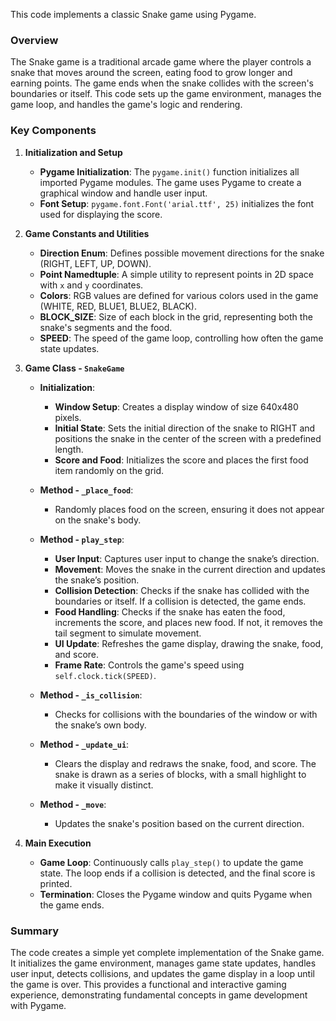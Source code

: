 This code implements a classic Snake game using Pygame.

### **Overview**

The Snake game is a traditional arcade game where the player controls a snake that moves around the screen, eating food to grow longer and earning points. The game ends when the snake collides with the screen's boundaries or itself. This code sets up the game environment, manages the game loop, and handles the game's logic and rendering.

### **Key Components**

1. **Initialization and Setup**
   - **Pygame Initialization**: The `pygame.init()` function initializes all imported Pygame modules. The game uses Pygame to create a graphical window and handle user input.
   - **Font Setup**: `pygame.font.Font('arial.ttf', 25)` initializes the font used for displaying the score. 

2. **Game Constants and Utilities**
   - **Direction Enum**: Defines possible movement directions for the snake (RIGHT, LEFT, UP, DOWN).
   - **Point Namedtuple**: A simple utility to represent points in 2D space with `x` and `y` coordinates.
   - **Colors**: RGB values are defined for various colors used in the game (WHITE, RED, BLUE1, BLUE2, BLACK).
   - **BLOCK_SIZE**: Size of each block in the grid, representing both the snake's segments and the food.
   - **SPEED**: The speed of the game loop, controlling how often the game state updates.

3. **Game Class - `SnakeGame`**
   - **Initialization**:
     - **Window Setup**: Creates a display window of size 640x480 pixels.
     - **Initial State**: Sets the initial direction of the snake to RIGHT and positions the snake in the center of the screen with a predefined length.
     - **Score and Food**: Initializes the score and places the first food item randomly on the grid.

   - **Method - `_place_food`**:
     - Randomly places food on the screen, ensuring it does not appear on the snake's body.

   - **Method - `play_step`**:
     - **User Input**: Captures user input to change the snake’s direction.
     - **Movement**: Moves the snake in the current direction and updates the snake’s position.
     - **Collision Detection**: Checks if the snake has collided with the boundaries or itself. If a collision is detected, the game ends.
     - **Food Handling**: Checks if the snake has eaten the food, increments the score, and places new food. If not, it removes the tail segment to simulate movement.
     - **UI Update**: Refreshes the game display, drawing the snake, food, and score.
     - **Frame Rate**: Controls the game's speed using `self.clock.tick(SPEED)`.

   - **Method - `_is_collision`**:
     - Checks for collisions with the boundaries of the window or with the snake’s own body.

   - **Method - `_update_ui`**:
     - Clears the display and redraws the snake, food, and score. The snake is drawn as a series of blocks, with a small highlight to make it visually distinct.

   - **Method - `_move`**:
     - Updates the snake's position based on the current direction.

4. **Main Execution**
   - **Game Loop**: Continuously calls `play_step()` to update the game state. The loop ends if a collision is detected, and the final score is printed.
   - **Termination**: Closes the Pygame window and quits Pygame when the game ends.

### **Summary**

The code creates a simple yet complete implementation of the Snake game. It initializes the game environment, manages game state updates, handles user input, detects collisions, and updates the game display in a loop until the game is over. This provides a functional and interactive gaming experience, demonstrating fundamental concepts in game development with Pygame.
